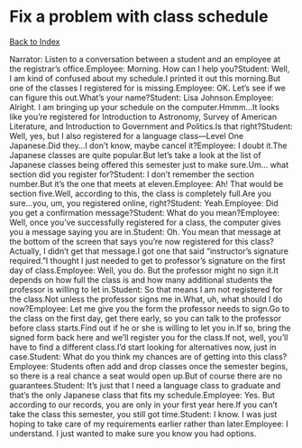 # Fix a problem with class schedule
[Back to Index](https://github.com/windows10010/tpoExtractor/blog/master/README.md)

Narrator: Listen to a conversation between a student and an employee at the registrar’s office.Employee: Morning. How can I help you?Student: Well, I am kind of confused about my schedule.I printed it out this morning.But one of the classes I registered for is missing.Employee: OK. Let’s see if we can figure this out.What’s your name?Student: Lisa Johnson.Employee: Alright. I am bringing up your schedule on the computer.Hmmm…It looks like you’re registered for Introduction to Astronomy, Survey of American Literature, and Introduction to Government and Politics.Is that right?Student: Well, yes, but I also registered for a language class—Level One Japanese.Did they…I don’t know, maybe cancel it?Employee: I doubt it.The Japanese classes are quite popular.But let’s take a look at the list of Japanese classes being offered this semester just to make sure.Um… what section did you register for?Student: I don’t remember the section number.But it’s the one that meets at eleven.Employee: Ah! That would be section five.Well, according to this, the class is completely full.Are you sure…you, um, you registered online, right?Student: Yeah.Employee: Did you get a confirmation message?Student: What do you mean?Employee: Well, once you’ve successfully registered for a class, the computer gives you a message saying you are in.Student: Oh. You mean that message at the bottom of the screen that says you’re now registered for this class?Actually, I didn’t get that message.I got one that said “instructor’s signature required.”I thought I just needed to get to professor’s signature on the first day of class.Employee: Well, you do. But the professor might no sign it.It depends on how full the class is and how many additional students the professor is willing to let in.Student: So that means I am not registered for the class.Not unless the professor signs me in.What, uh, what should I do now?Employee: Let me give you the form the professor needs to sign.Go to the class on the first day, get there early, so you can talk to the professor before class starts.Find out if he or she is willing to let you in.If so, bring the signed form back here and we’ll register you for the class.If not, well, you’ll have to find a different class.I’d start looking for alternatives now, just in case.Student: What do you think my chances are of getting into this class?Employee: Students often add and drop classes once the semester begins, so there is a real chance a seat would open up.But of course there are no guarantees.Student: It’s just that I need a language class to graduate and that’s the only Japanese class that fits my schedule.Employee: Yes. But according to our records, you are only in your first year here.If you can’t take the class this semester, you still got time.Student: I know. I was just hoping to take care of my requirements earlier rather than later.Employee: I understand. I just wanted to make sure you know you had options. 